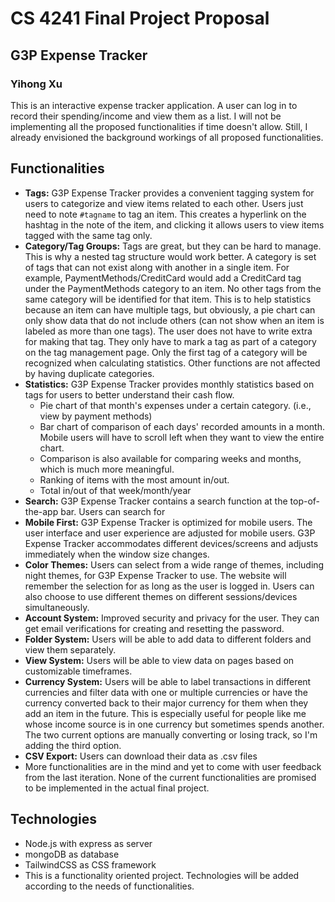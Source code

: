 # CS 4241 Final Project Proposal

## G3P Expense Tracker

### Yihong Xu

This is an interactive expense tracker application. A user can log in to record their spending/income and view them as a list. I will not be implementing all the proposed functionalities if time doesn't allow. Still, I already envisioned the background workings of all proposed functionalities.

## Functionalities

- **Tags:** G3P Expense Tracker provides a convenient tagging system for users to categorize and view items related to each other. Users just need to note `#tagname` to tag an item. This creates a hyperlink on the hashtag in the note of the item, and clicking it allows users to view items tagged with the same tag only.
- **Category/Tag Groups:** Tags are great, but they can be hard to manage. This is why a nested tag structure would work better. A category is set of tags that can not exist along with another in a single item. For example, PaymentMethods/CreditCard would add a CreditCard tag under the PaymentMethods category to an item. No other tags from the same category will be identified for that item. This is to help statistics because an item can have multiple tags, but obviously, a pie chart can only show data that do not include others (can not show when an item is labeled as more than one tags). The user does not have to write extra for making that tag. They only have to mark a tag as part of a category on the tag management page. Only the first tag of a category will be recognized when calculating statistics. Other functions are not affected by having duplicate categories.
- **Statistics:** G3P Expense Tracker provides monthly statistics based on tags for users to better understand their cash flow.
	- Pie chart of that month's expenses under a certain category. (i.e., view by payment methods)
	- Bar chart of comparison of each days' recorded amounts in a month. Mobile users will have to scroll left when they want to view the entire chart.
	- Comparison is also available for comparing weeks and months, which is much more meaningful.
	- Ranking of items with the most amount in/out.
	- Total in/out of that week/month/year
- **Search:** G3P Expense Tracker contains a search function at the top-of-the-app bar. Users can search for
- **Mobile First:** G3P Expense Tracker is optimized for mobile users. The user interface and user experience are adjusted for mobile users. G3P Expense Tracker accommodates different devices/screens and adjusts immediately when the window size changes.
- **Color Themes:** Users can select from a wide range of themes, including night themes, for G3P Expense Tracker to use. The website will remember the selection for as long as the user is logged in. Users can also choose to use different themes on different sessions/devices simultaneously.
- **Account System:** Improved security and privacy for the user. They can get email verifications for creating and resetting the password.
- **Folder System:** Users will be able to add data to different folders and view them separately.
- **View System:** Users will be able to view data on pages based on customizable timeframes.
- **Currency System:** Users will be able to label transactions in different currencies and filter data with one or multiple currencies or have the currency converted back to their major currency for them when they add an item in the future. This is especially useful for people like me whose income source is in one currency but sometimes spends another. The two current options are manually converting or losing track, so I'm adding the third option.
- **CSV Export:** Users can download their data as .csv files
- More functionalities are in the mind and yet to come with user feedback from the last iteration. None of the current functionalities are promised to be implemented in the actual final project.

## Technologies

- Node.js with express as server
- mongoDB as database
- TailwindCSS as CSS framework
- This is a functionality oriented project. Technologies will be added according to the needs of functionalities.